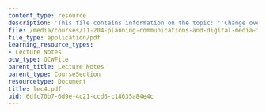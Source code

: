 ```yaml
---
content_type: resource
description: 'This file contains information on the topic: ''Change over Time''.'
file: /media/courses/11-204-planning-communications-and-digital-media-fall-2004/6dfc70b76d9e4c21ccd6c18635a84e4c_lec4.pdf
file_type: application/pdf
learning_resource_types:
- Lecture Notes
ocw_type: OCWFile
parent_title: Lecture Notes
parent_type: CourseSection
resourcetype: Document
title: lec4.pdf
uid: 6dfc70b7-6d9e-4c21-ccd6-c18635a84e4c
---
```

